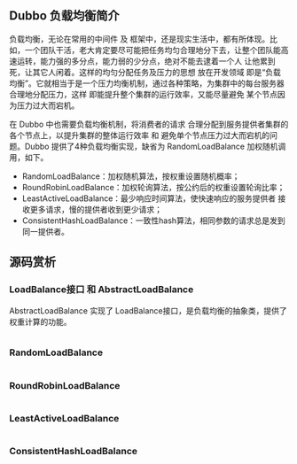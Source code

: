 ## Dubbo 负载均衡简介
负载均衡，无论在常用的中间件 及 框架中，还是现实生活中，都有所体现。比如，一个团队干活，老大肯定要尽可能把任务均匀合理地分下去，让整个团队能高速运转，能力强的多分点，能力弱的少分点，绝对不能去逮着一个人 让他累到死，让其它人闲着。这样的均匀分配任务及压力的思想 放在开发领域 即是“负载均衡”。它就相当于是一个压力均衡机制，通过各种策略，为集群中的每台服务器合理地分配压力，这样 即能提升整个集群的运行效率，又能尽量避免 某个节点因为压力过大而宕机。

在 Dubbo 中也需要负载均衡机制，将消费者的请求 合理分配到服务提供者集群的各个节点上，以提升集群的整体运行效率 和 避免单个节点压力过大而宕机的问题。Dubbo 提供了4种负载均衡实现，缺省为 RandomLoadBalance 加权随机调用，如下。  
- RandomLoadBalance：加权随机算法，按权重设置随机概率；
- RoundRobinLoadBalance：加权轮询算法，按公约后的权重设置轮询比率；
- LeastActiveLoadBalance：最少响应时间算法，使快速响应的服务提供者 接收更多请求，慢的提供者收到更少请求；
- ConsistentHashLoadBalance：一致性hash算法，相同参数的请求总是发到同一提供者。

## 源码赏析
### LoadBalance接口 和 AbstractLoadBalance
AbstractLoadBalance 实现了 LoadBalance接口，是负载均衡的抽象类，提供了权重计算的功能。
```java

```

### RandomLoadBalance
```java

```



### RoundRobinLoadBalance
```java

```



### LeastActiveLoadBalance
```java

```



### ConsistentHashLoadBalance
```java

```

